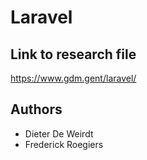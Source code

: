 # Laravel

## Link to research file
<https://www.gdm.gent/laravel/>

## Authors

- Dieter De Weirdt
- Frederick Roegiers

